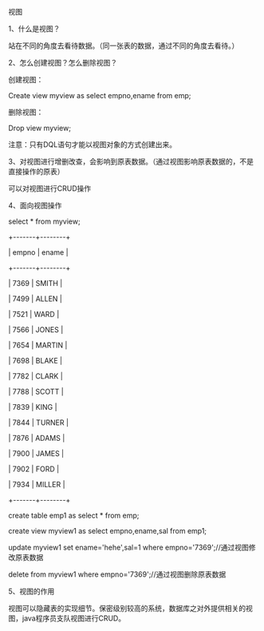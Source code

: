 视图



1、什么是视图？

站在不同的角度去看待数据。（同一张表的数据，通过不同的角度去看待。）



2、怎么创建视图？怎么删除视图？

创建视图：

Create view myview as select empno,ename from emp;

删除视图：

Drop view myview;

注意：只有DQL语句才能以视图对象的方式创建出来。



3、对视图进行增删改查，会影响到原表数据。（通过视图影响原表数据的，不是直接操作的原表）

可以对视图进行CRUD操作



4、面向视图操作

select \* from myview;

+-------+--------+

| empno | ename |

+-------+--------+

| 7369 | SMITH |

| 7499 | ALLEN |

| 7521 | WARD |

| 7566 | JONES |

| 7654 | MARTIN |

| 7698 | BLAKE |

| 7782 | CLARK |

| 7788 | SCOTT |

| 7839 | KING |

| 7844 | TURNER |

| 7876 | ADAMS |

| 7900 | JAMES |

| 7902 | FORD |

| 7934 | MILLER |

+-------+--------+



create table emp1 as select \* from emp;

create view myview1 as select empno,ename,sal from emp1;

update myview1 set ename='hehe',sal=1 where empno='7369';//通过视图修改原表数据

delete from myview1 where empno='7369';//通过视图删除原表数据



5、视图的作用

视图可以隐藏表的实现细节。保密级别较高的系统，数据库之对外提供相关的视图，java程序员支队视图进行CRUD。

